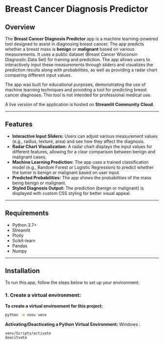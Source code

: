 # **Breast Cancer Diagnosis Predictor**

## **Overview**

The **Breast Cancer Diagnosis Predictor** app is a machine learning-powered tool designed to assist in diagnosing breast cancer. The app predicts whether a breast mass is **benign** or **malignant** based on various measurements. It uses a public dataset (Breast Cancer Wisconsin Diagnostic Data Set) for training and prediction. The app allows users to interactively input these measurements through sliders and visualizes the prediction results along with probabilities, as well as providing a radar chart comparing different input values.

The app was built for educational purposes, demonstrating the use of machine learning techniques and providing a tool for predicting breast cancer diagnoses. This tool is not intended for professional medical use.

A live version of the application is hosted on **Streamlit Community Cloud**.

---

## **Features**

- **Interactive Input Sliders:** Users can adjust various measurement values (e.g., radius, texture, area) and see how they affect the diagnosis.
- **Radar Chart Visualization:** A radar chart displays the input values for different features, allowing for a clear comparison between benign and malignant cases.
- **Machine Learning Prediction:** The app uses a trained classification model (e.g., Random Forest or Logistic Regression) to predict whether the tumor is benign or malignant based on user input.
- **Predicted Probabilities:** The app shows the probabilities of the mass being benign or malignant.
- **Styled Diagnosis Output:** The prediction (benign or malignant) is displayed with custom CSS styling for better visual appeal.

---

## **Requirements**

- Python 3.7+
- Streamlit
- Plotly
- Scikit-learn
- Pandas
- Numpy

---

## **Installation**

To run this app, follow the steps below to set up your environment:

### **1. Create a virtual environment:**

**To create a virtual environment for this project:**

```bash
python -m venv venv
```
**Activating/Deactivating a Python Virtual Environment:**
Windows : 
```bash
venv/Scripts/activate
deacitvate
```
